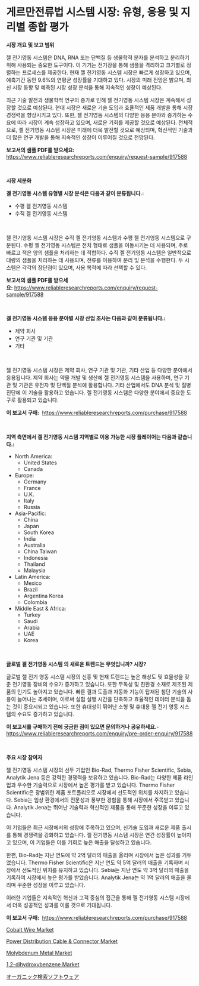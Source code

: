 <p><h1>게르만전류법 시스템 시장: 유형, 응용 및 지리별 종합 평가</h1></p><p><strong>시장 개요 및 보고 범위</strong></p>
<p><p>젤 전기영동 시스템은 DNA, RNA 또는 단백질 등 생물학적 분자를 분석하고 분리하기 위해 사용되는 중요한 도구이다. 이 기기는 전기장을 통해 샘플을 격리하고 크기별로 정렬하는 프로세스를 제공한다. 현재 젤 전기영동 시스템 시장은 빠르게 성장하고 있으며, 예측기간 동안 9.6%의 연평균 성장률을 기대하고 있다. 시장의 미래 전망은 밝으며, 최신 시장 동향 및 예측된 시장 성장 분석을 통해 지속적인 성장이 예상된다.</p><p>최근 기술 발전과 생물학적 연구의 증가로 인해 젤 전기영동 시스템 시장은 계속해서 성장할 것으로 예상된다. 현대 시장은 새로운 기술 도입과 효율적인 제품 개발을 통해 시장 경쟁력을 향상시키고 있다. 또한, 젤 전기영동 시스템의 다양한 응용 분야와 증가하는 수요에 따라 시장이 계속 성장하고 있으며, 새로운 기회를 제공할 것으로 예상된다. 전체적으로, 젤 전기영동 시스템 시장은 미래에 더욱 발전할 것으로 예상되며, 혁신적인 기술과 더 많은 연구 개발을 통해 지속적인 성장이 이루어질 것으로 전망된다.</p></p>
<p><strong>보고서의 샘플 PDF를 받으세요:</strong> <a href="https://www.reliableresearchreports.com/enquiry/request-sample/917588">https://www.reliableresearchreports.com/enquiry/request-sample/917588</a></p>
<p>&nbsp;</p>
<p><strong>시장 세분화</strong></p>
<p><strong>겔 전기영동 시스템 유형별 시장 분석은 다음과 같이 분류됩니다.:</strong></p>
<p><ul><li>수평 겔 전기영동 시스템</li><li>수직 겔 전기영동 시스템</li></ul></p>
<p>&nbsp;</p>
<p><p>젤 전기영동 시스템 시장은 수직 젤 전기영동 시스템과 수평 젤 전기영동 시스템으로 구분된다. 수평 젤 전기영동 시스템은 전치 형태로 샘플을 이동시키는 데 사용되며, 주로 빠르고 적은 양의 샘플을 처리하는 데 적합하다. 수직 젤 전기영동 시스템은 일반적으로 대량의 샘플을 처리하는 데 사용되며, 전류를 이용하여 분리 및 분석을 수행한다. 두 시스템은 각각의 장단점이 있으며, 사용 목적에 따라 선택할 수 있다.</p></p>
<p><strong>보고서의 샘플 PDF를 받으세요:</strong>&nbsp;<a href="https://www.reliableresearchreports.com/enquiry/request-sample/917588">https://www.reliableresearchreports.com/enquiry/request-sample/917588</a></p>
<p>&nbsp;</p>
<p><strong> 겔 전기영동 시스템 응용 분야별 시장 산업 조사는 다음과 같이 분류됩니다.:</strong></p>
<p><ul><li>제약 회사</li><li>연구 기관 및 기관</li><li>기타</li></ul></p>
<p>&nbsp;</p>
<p><p>젤 전기영동 시스템 시장은 제약 회사, 연구 기관 및 기관, 기타 산업 등 다양한 분야에서 응용됩니다. 제약 회사는 약물 개발 및 생산에 젤 전기영동 시스템을 사용하며, 연구 기관 및 기관은 유전자 및 단백질 분석에 활용합니다. 기타 산업에서도 DNA 분석 및 질병 진단에 이 기술을 활용하고 있습니다. 젤 전기영동 시스템은 다양한 분야에서 중요한 도구로 활용되고 있습니다.</p></p>
<p><strong>이 보고서 구매:</strong>&nbsp; <a href="https://www.reliableresearchreports.com/purchase/917588">https://www.reliableresearchreports.com/purchase/917588</a></p>
<p>&nbsp;</p>
<p><strong>지역 측면에서 겔 전기영동 시스템 지역별로 이용 가능한 시장 플레이어는 다음과 같습니다.:</strong></p>
<p><ul>
    <li>
        North America:
        <ul>
            <li>United States</li>
            <li>Canada</li>
        </ul>
    </li>
    <li>
        Europe:
        <ul>
            <li>Germany</li>
            <li>France</li>
            <li>U.K.</li>
            <li>Italy</li>
            <li>Russia</li>
        </ul>
    </li>
    <li>
        Asia-Pacific:
        <ul>
            <li>China</li>
            <li>Japan</li>
            <li>South Korea</li>
            <li>India</li>
            <li>Australia</li>
            <li>China Taiwan</li>
            <li>Indonesia</li>
            <li>Thailand</li>
            <li>Malaysia</li>
        </ul>
    </li>
    <li>
        Latin America:
        <ul>
            <li>Mexico</li>
            <li>Brazil</li>
            <li>Argentina Korea</li>
            <li>Colombia</li>
        </ul>
    </li>
    <li>
        Middle East & Africa:
        <ul>
            <li>Turkey</li>
            <li>Saudi</li>
            <li>Arabia</li>
            <li>UAE</li>
            <li>Korea</li>
        </ul>
    </li>
    </ul></p>
<p>&nbsp;</p>
<p><strong>글로벌 겔 전기영동 시스템 의 새로운 트렌드는 무엇입니까? 시장?</strong></p>
<p><p>글로벌 젤 전기 영동 시스템 시장의 신흥 및 현재 트렌드는 높은 해상도 및 효율성을 갖춘 전기영동 장비의 수요가 증가하고 있습니다. 또한 무독성 및 친환경 소재로 제조된 제품의 인기도 높아지고 있습니다. 빠른 결과 도출과 자동화 기능이 탑재된 첨단 기술의 사용이 늘어나는 추세이며, 이로써 실험 실행 시간을 단축하고 효율적인 데이터 분석을 돕는 것이 중요시되고 있습니다. 또한 휴대성이 뛰어난 소형 및 휴대용 젤 전기 영동 시스템의 수요도 증가하고 있습니다.</p></p>
<p><strong>이 보고서를 구매하기 전에 궁금한 점이 있으면 문의하거나 공유하세요.</strong>- <a href="https://www.reliableresearchreports.com/enquiry/pre-order-enquiry/917588">https://www.reliableresearchreports.com/enquiry/pre-order-enquiry/917588</a></p>
<p>&nbsp;</p>
<p><strong>주요 시장 참여자</strong></p>
<p><p>젤 전기영동 시스템 시장의 선두 기업인 Bio-Rad, Thermo Fisher Scientific, Sebia, Analytik Jena 등은 강력한 경쟁력을 보유하고 있습니다. Bio-Rad는 다양한 제품 라인업과 우수한 기술력으로 시장에서 높은 평가를 받고 있습니다. Thermo Fisher Scientific은 광범위한 제품 포트폴리오로 시장에서 선도적인 위치를 차지하고 있습니다. Sebia는 임상 환경에서의 전문성과 풍부한 경험을 통해 시장에서 주목받고 있습니다. Analytik Jena는 뛰어난 기술력과 혁신적인 제품을 통해 꾸준한 성장을 이루고 있습니다.</p><p>이 기업들은 최근 시장에서의 성장에 주목하고 있으며, 신기술 도입과 새로운 제품 출시를 통해 경쟁력을 강화하고 있습니다. 젤 전기영동 시스템 시장은 연간 성장률이 높아지고 있으며, 이 기업들은 이를 기회로 높은 매출을 달성하고 있습니다.</p><p>한편, Bio-Rad는 지난 연도에 약 2억 달러의 매출을 올리며 시장에서 높은 성과를 거두었습니다. Thermo Fisher Scientific은 지난 연도 약 5억 달러의 매출을 기록하며 시장에서 선도적인 위치를 유지하고 있습니다. Sebia는 지난 연도 약 3억 달러의 매출을 기록하여 시장에서 높은 평가를 받았습니다. Analytik Jena는 약 1억 달러의 매출을 올리며 꾸준한 성장을 이루고 있습니다.</p><p>이러한 기업들은 지속적인 혁신과 고객 중심의 접근을 통해 젤 전기영동 시스템 시장에서 더욱 성공적인 성과를 이룰 것으로 기대됩니다.</p></p>
<p><strong>이 보고서 구매:</strong>&nbsp;&nbsp;<a href="https://www.reliableresearchreports.com/purchase/917588">https://www.reliableresearchreports.com/purchase/917588</a></p>
<p><p><a href="https://github.com/bmorecock/Market-Research-Report-List-2/blob/main/cobalt-wire-market.md">Cobalt Wire Market</a></p><p><a href="https://issuu.com/reportprime-2/docs/power-distribution-cable-connector-market-size-203">Power Distribution Cable & Connector Market</a></p><p><a href="https://github.com/jsmusil/Market-Research-Report-List-2/blob/main/molybdenum-metal-market.md">Molybdenum Metal Market</a></p><p><a href="https://issuu.com/reportprime-2/docs/12-dihydroxybenzene-market-size-2030.pptx">1,2-dihydroxybenzene Market</a></p><p><a href="https://github.com/xnljig2898992/Market-Research-Report-List-1/blob/main/6407376183373.md">オーガニック検索ソフトウェア</a></p></p>

